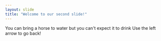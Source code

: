 ```yaml
---
layout: slide
title: "Welcome to our second slide!"
---
```

You can bring a horse to water but you can't expect it to drink
Use the left arrow to go back!
